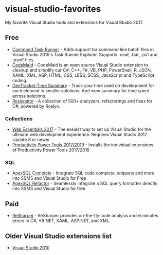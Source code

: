 # visual-studio-favorites

My favorite Visual Studio tools and extensions for Visual Studio 2017.

## Free

- [Command Task Runner](https://marketplace.visualstudio.com/items?itemName=MadsKristensen.CommandTaskRunner) - Adds support for command line batch files in Visual Studio 2015's Task Runner Explorer. Supports .cmd, .bat, .ps1 and .psm1 files.
- [CodeMaid](https://marketplace.visualstudio.com/items?itemName=SteveCadwallader.CodeMaid) - CodeMaid is an open source Visual Studio extension to cleanup and simplify our C#, C++, F#, VB, PHP, PowerShell, R, JSON, XAML, XML, ASP, HTML, CSS, LESS, SCSS, JavaScript and TypeScript coding.
- [DevTracker-Time Summary](https://marketplace.visualstudio.com/items?itemName=KurtGNielsen.DevTracker-TimeSummary) - Track your time used on development for each element in smaller solutions. And view summary for time spent across solutions.
- [Roslynator](https://github.com/JosefPihrt/Roslynator) - A collection of 500+ analyzers, refactorings and fixes for C#, powered by Roslyn.

### Collections

- [Web Essentials 2017](https://marketplace.visualstudio.com/items?itemName=MadsKristensen.WebExtensionPack2017) - The easiest way to set up Visual Studio for the ultimate web development experience. Requires Visual Studio 2017 Update 8 or newer
- [Productivity Power Tools 2017/2019](https://marketplace.visualstudio.com/items?itemName=VisualStudioProductTeam.ProductivityPowerPack2017) - Installs the individual extensions of Productivity Power Tools 2017/2019

### SQL

- [ApexSQL Complete](https://www.apexsql.com/sql-tools-complete.aspx) - Integrate SQL code complete, snippets and more into SSMS and Visual Studio for Free
- [ApexSQL Refactor](https://www.apexsql.com/sql-tools-refactor.aspx) - Seamlessly integrate a SQL query formatter directly into SSMS and Visual Studio for free

## Paid

- [ReSharper](https://www.jetbrains.com/resharper/) - ReSharper provides on-the-fly code analysis and eliminates errors in C#, VB.NET, XAML, ASP.NET, and XML.


## Older Visual Studio extensions list
- [Visual Studio 2010](VS2010.md)
